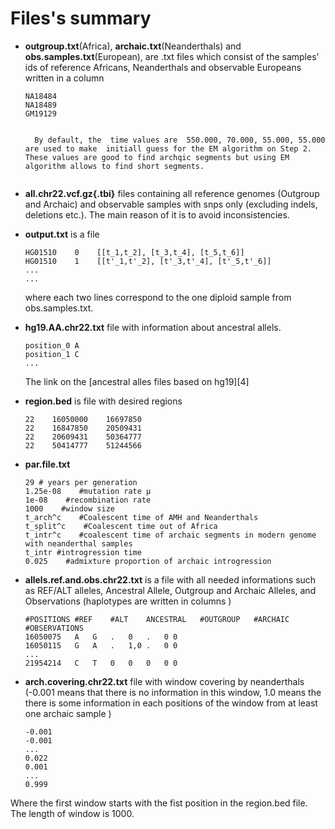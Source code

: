 # Files's summary
*  __outgroup.txt__(Africa), __archaic.txt__(Neanderthals)  and __obs.samples.txt__(European), are .txt files which consist of the samples' ids of reference Africans, Neanderthals and observable Europeans written in a column
   ```note
   NA18484
   NA18489
   GM19129
   ```



   ```

     By default, the  time values are  550.000, 70.000, 55.000, 55.000 are used to make  initiall guess for the EM algorithm on Step 2. These values are good to find archqic segments but using EM algorithm allows to find short segments.


*  __all.chr22.vcf.gz{.tbi}__ files containing all reference genomes (Outgroup and Archaic) and observable samples with snps only (excluding indels, deletions etc.). The main reason of it is to avoid inconsistencies.
  
 * __output.txt__ is a  file 
    ```note
    HG01510    0    [[t_1,t_2], [t_3,t_4], [t_5,t_6]]
    HG01510    1    [[t'_1,t'_2], [t'_3,t'_4], [t'_5,t'_6]]
    ...
    ...
    ```
    where each two lines correspond to the one diploid sample from obs.samples.txt.


*  __hg19.AA.chr22.txt__  file with information about ancestral allels.
     ```note
     position_0 A
     position_1 C
     ...
     ```
   The link on the [ancestral alles files based on hg19][4] 

* __region.bed__ is file with desired regions
  ```note
  22	16050000	16697850
  22	16847850	20509431
  22	20609431	50364777
  22	50414777	51244566
  ```
  
*  __par.file.txt__
   ```note
   29 # years per generation
   1.25e-08    #mutation rate μ
   1e-08    #recombination rate
   1000    #window size
   t_arch^c    #Coalescent time of AMH and Neanderthals
   t_split^c    #Coalescent time out of Africa 
   t_intr^c    #coalescent time of archaic segments in modern genome with neanderthal samples
   t_intr #introgression time 
   0.025    #admixture proportion of archaic introgression

* __allels.ref.and.obs.chr22.txt__ is a file with all needed informations such as REF/ALT alleles, Ancestral Allele, Outgroup and Archaic Alleles, and Observations (haplotypes are written in columns )
     ```note
     #POSITIONS	#REF	#ALT	ANCESTRAL	#OUTGROUP	#ARCHAIC	#OBSERVATIONS
     16050075	A	G	.	0	.	0 0
     16050115	G	A	.	1,0	.	0 0
     ...
     21954214	C	T	0	0	0	0 0
     ```

* __arch.covering.chr22.txt__ file with window covering by neanderthals (-0.001 means that there is no information in this window, 1.0 means the there is some information in each positions of the window from at least one archaic sample )
  ```note
  -0.001
  -0.001
  ...
  0.022
  0.001
  ...
  0.999
  ```
Where the first window starts with the fist position in the region.bed file. The length of window is 1000.
